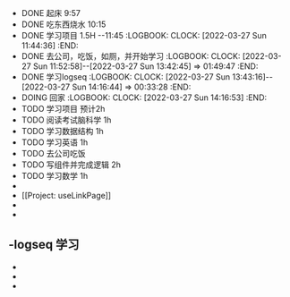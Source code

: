 - DONE 起床 9:57
- DONE 吃东西烧水 10:15
- DONE 学习项目 1.5H  --11:45
  :LOGBOOK:
  CLOCK: [2022-03-27 Sun 11:44:36]
  :END:
- DONE 去公司，吃饭，如厕，并开始学习
  :LOGBOOK:
  CLOCK: [2022-03-27 Sun 11:52:58]--[2022-03-27 Sun 13:42:45] =>  01:49:47
  :END:
- DONE 学习logseq
  :LOGBOOK:
  CLOCK: [2022-03-27 Sun 13:43:16]--[2022-03-27 Sun 14:16:44] =>  00:33:28
  :END:
- DOING 回家
  :LOGBOOK:
  CLOCK: [2022-03-27 Sun 14:16:53]
  :END:
- TODO 学习项目 预计2h
- TODO 阅读考试脑科学 1h
- TODO 学习数据结构 1h
- TODO 学习英语 1h
- TODO 去公司吃饭
- TODO 写组件并完成逻辑 2h
- TODO 学习数学 1h
-
- [[Project: useLinkPage]]
-
-
-logseq 学习
-
-
-
-